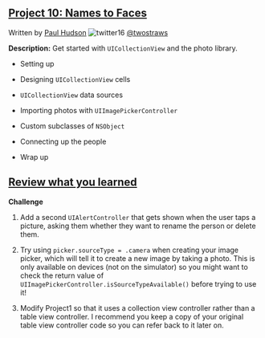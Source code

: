 ## [Project 10: Names to Faces](https://www.hackingwithswift.com/read/10/overview)
Written by [Paul Hudson](https://www.hackingwithswift.com/about)  ![twitter16](https://github.com/juliangyurov/PH-Project6a/assets/13259596/445c8ea0-65c4-4dba-8e1f-3f2750f0ef51)
  [@twostraws](https://twitter.com/twostraws)

**Description:** Get started with `UICollectionView` and the photo library.

- Setting up

- Designing `UICollectionView` cells

- `UICollectionView` data sources

- Importing photos with `UIImagePickerController`

- Custom subclasses of `NSObject`

- Connecting up the people

- Wrap up

 ## [Review what you learned](https://www.hackingwithswift.com/review/hws/project-10-names-to-faces)

**Challenge**

1. Add a second `UIAlertController` that gets shown when the user taps a picture, asking them whether they want to rename the person or delete them.

2. Try using `picker.sourceType = .camera` when creating your image picker, which will tell it to create a new image by taking a photo. This is only available on devices (not on the simulator) so you might want to check the return value of `UIImagePickerController.isSourceTypeAvailable()` before trying to use it!

3. Modify Project1 so that it uses a collection view controller rather than a table view controller. I recommend you keep a copy of your original table view controller code so you can refer back to it later on.

